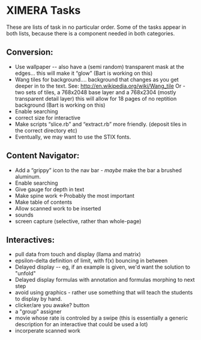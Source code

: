 XIMERA Tasks
============

These are lists of task in no particular order. Some of the tasks
appear in both lists, because there is a component needed in both
categories.

Conversion:
-----------
* Use wallpaper -- also have a (semi random) transparent mask at the edges... this will make it “glow” (Bart is working on this)
* Wang tiles for background.... background that changes as you get deeper in to the text. See: http://en.wikipedia.org/wiki/Wang_tile
  Or - two sets of tiles, a 768x2048 base layer and a 768x2304 (mostly transparent detail layer) this will allow for 18 pages of no reptition background (Bart is working on this)
* Enable searching
* correct size for interactive
* Make scripts “slice.rb” and “extract.rb” more friendly. (deposit tiles in the correct directory etc)
* Eventually, we may want to use the STIX fonts. 

Content Navigator:
------------------
* Add a “grippy” icon to the nav bar - *maybe* make the bar a brushed aluminum.
* Enable searching
* Give gauge for depth in text
* Make spine work ←Probably the most important
* Make table of contents
* Allow scanned work to be inserted
* sounds
* screen capture (selective, rather than whole-page)



Interactives:
-------------
* pull data from touch and display (llama and matrix)
* epsilon-delta definition of limit, with f(x) bouncing in between
* Delayed display -- eg, if an example is given, we'd want the solution to "unfold"
* Delayed display formulas with annotation and formulas morphing to next step
* avoid using graphics - rather use something that will teach the students to display by hand.
* clicker/are you awake? button
* a "group" assigner
* movie whose rate is controled by a swipe (this is essentially a generic description for an interactive that could be used a lot)
* incorperate scanned work

